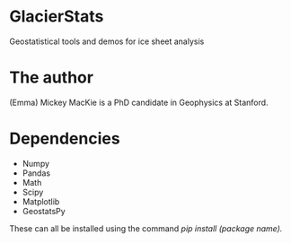 # GlacierStats
Geostatistical tools and demos for ice sheet analysis


# The author
(Emma) Mickey MacKie is a PhD candidate in Geophysics at Stanford.


# Dependencies
* Numpy
* Pandas
* Math
* Scipy
* Matplotlib
* GeostatsPy

These can all be installed using the command *pip install (package name).*
